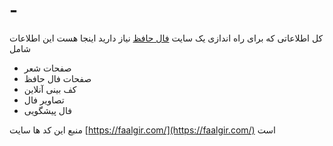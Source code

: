 # -
کل اطلاعاتی که برای راه اندازی یک سایت [فال حافظ](https://faalgir.com/) نیاز دارید اینجا هست
این اطلاعات شامل

 - صفحات شعر
 - صفحات فال حافظ
 - کف بینی آنلاین
 - تصاویر فال 
 - فال پیشگویی

منبع این کد ها سایت 
[https://faalgir.com/](https://faalgir.com/)
است
